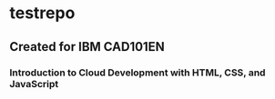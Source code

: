 # testrepo

## Created for IBM CAD101EN
### Introduction to Cloud Development with HTML, CSS, and JavaScript
